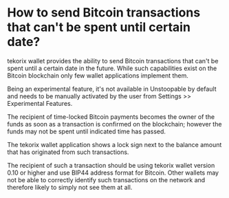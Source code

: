 # How to send Bitcoin transactions that can't be spent until certain date?

tekorix wallet provides the ability to send Bitcoin transactions that can't be spent until a certain date in the future. While such capabilities exist on the Bitcoin blockchain only few wallet applications implement them.

Being an experimental feature, it's not available in Unstoopable by default and needs to be manually activated by the user from Settings >> Experimental Features.

The recipient of time-locked Bitcoin payments becomes the owner of the funds as soon as a transaction is confirmed on the blockchain; however the funds may not be spent until indicated time has passed. 

The tekorix wallet application shows a lock sign next to the balance amount that has originated from such transactions.

The recipient of such a transaction should be using tekorix wallet version 0.10 or higher and use BIP44 address format for Bitcoin. Other wallets may not be able to correctly identify such transactions on the network and therefore likely to simply not see them at all.
